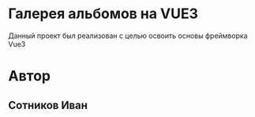 # Галерея альбомов на VUE3

Данный проект был реализован с целью освоить основы фреймворка Vue3

# Автор 
## Сотников Иван
